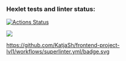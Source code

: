 ### Hexlet tests and linter status:

[![Actions Status](https://github.com/KatjaSh/frontend-project-lvl1/workflows/hexlet-check/badge.svg)](https://github.com/KatjaSh/frontend-project-lvl1/actions)

<a href="https://codeclimate.com/github/KatjaSh/frontend-project-lvl1/maintainability"><img src="https://api.codeclimate.com/v1/badges/6cd0b33720ba6abb7541/maintainability" /></a>

https://github.com/KatjaSh/frontend-project-lvl1/workflows/superlinter.yml/badge.svg
